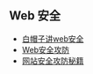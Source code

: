 ## Web 安全
- [白帽子讲web安全](白帽子讲web安全/README.md)
- [Web安全攻防](Web安全攻防/README.md)
- [网站安全攻防秘籍](网站安全攻防秘籍/README.md)